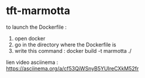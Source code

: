 # tft-marmotta

to launch the Dockerfile :
1) open docker
2) go in the directory where the Dockerfile is
3) write this command :
	docker build -t marmotta ./

lien video asciinema :
https://asciinema.org/a/cf53QiWSnyB5YUIreCXkM52fr

